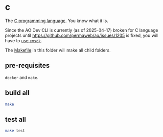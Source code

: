 # c

The [C programming language](https://www.c-language.org/). You know what it is.

Since the AO Dev CLI is currently (as of 2025-04-17) broken for C language projects until https://github.com/permaweb/ao/issues/1205 is fixed, you will have to [use `emsdk`](./with-emsdk-container).

The [Makefile](./Makefile) in this folder will make all child folders.

## pre-requisites

`docker` and `make`.

## build all

```sh
make
```

## test all

```sh
make test
```
